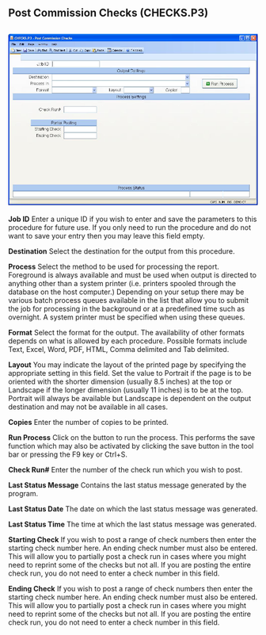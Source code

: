 ##  Post Commission Checks (CHECKS.P3)

<PageHeader />

##

![](./CHECKS-P3-1.jpg)

**Job ID** Enter a unique ID if you wish to enter and save the parameters to
this procedure for future use. If you only need to run the procedure and do
not want to save your entry then you may leave this field empty.  
  
**Destination** Select the destination for the output from this procedure.  
  
**Process** Select the method to be used for processing the report. Foreground
is always available and must be used when output is directed to anything other
than a system printer (i.e. printers spooled through the database on the host
computer.) Depending on your setup there may be various batch process queues
available in the list that allow you to submit the job for processing in the
background or at a predefined time such as overnight. A system printer must be
specified when using these queues.  
  
**Format** Select the format for the output. The availability of other formats
depends on what is allowed by each procedure. Possible formats include Text,
Excel, Word, PDF, HTML, Comma delimited and Tab delimited.  
  
**Layout** You may indicate the layout of the printed page by specifying the
appropriate setting in this field. Set the value to Portrait if the page is to
be oriented with the shorter dimension (usually 8.5 inches) at the top or
Landscape if the longer dimension (usually 11 inches) is to be at the top.
Portrait will always be available but Landscape is dependent on the output
destination and may not be available in all cases.  
  
**Copies** Enter the number of copies to be printed.  
  
**Run Process** Click on the button to run the process. This performs the save
function which may also be activated by clicking the save button in the tool
bar or pressing the F9 key or Ctrl+S.  
  
**Check Run#** Enter the number of the check run which you wish to post.  
  
**Last Status Message** Contains the last status message generated by the
program.  
  
**Last Status Date** The date on which the last status message was generated.  
  
**Last Status Time** The time at which the last status message was generated.  
  
**Starting Check** If you wish to post a range of check numbers then enter the
starting check number here. An ending check number must also be entered. This
will allow you to partially post a check run in cases where you might need to
reprint some of the checks but not all. If you are posting the entire check
run, you do not need to enter a check number in this field.  
  
**Ending Check** If you wish to post a range of check numbers then enter the
starting check number here. An ending check number must also be entered. This
will allow you to partially post a check run in cases where you might need to
reprint some of the checks but not all. If you are posting the entire check
run, you do not need to enter a check number in this field.  
  
  
<badge text= "Version 8.10.57" vertical="middle" />

<PageFooter />